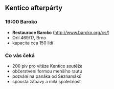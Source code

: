 Kentico afterpárty
-----------------

### 19:00 Baroko
 - **Restaurace Baroko** (<http://www.baroko.org/cs/>)
 - Orlí 469/17, Brno
 - kapacita cca 150 lidí

### Co vás čeká
 - 200 piv pro vítěze Kentico soutěže
 - občerstvení formou menšího rautu
 - pozvání na panáka od Seznamáků
 - spousta zábavy a milá společnost
